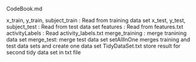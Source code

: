 

CodeBook.md

 x_train, y_train, subject_train : Read from training data set
 x_test, y_test, subject_test : Read from test data set
 features : Read from features.txt
 activityLabels : Read activity_labels.txt 
 merge_training : merge tranining data set
 merge_test: merge test data set
 setAllInOne merges training and test data sets and create one data set
 TidyDataSet.txt store result for second tidy data set in txt file



